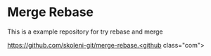 # Merge Rebase

This is a example repository for try rebase and merge



https://github.com/skoleni-git/merge-rebase.<github class="com"></github>